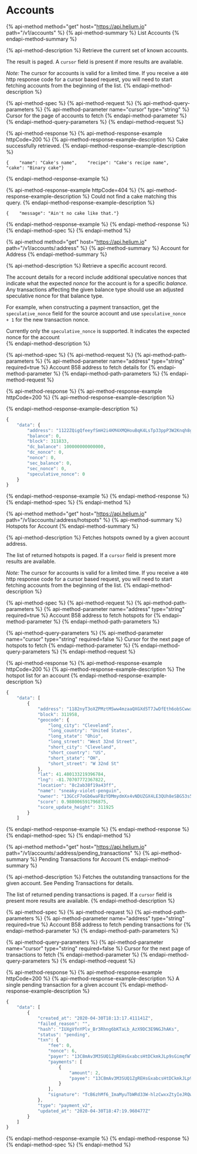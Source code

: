 # Accounts

{% api-method method="get" host="https://api.helium.io" path="/v1/accounts" %}
{% api-method-summary %}
List Accounts
{% endapi-method-summary %}

{% api-method-description %}
Retrieve the current set of known accounts.  
  
The result is paged. A `cursor` field is present if more results are available.  
  
_Note:_ The cursor for accounts is valid for a limited time. If you receive a `400` http response code for a cursor based request, you will need to start fetching accounts from the beginning of the list.
{% endapi-method-description %}

{% api-method-spec %}
{% api-method-request %}
{% api-method-query-parameters %}
{% api-method-parameter name="cursor" type="string" %}
Cursor for the page of accounts to fetch
{% endapi-method-parameter %}
{% endapi-method-query-parameters %}
{% endapi-method-request %}

{% api-method-response %}
{% api-method-response-example httpCode=200 %}
{% api-method-response-example-description %}
Cake successfully retrieved.
{% endapi-method-response-example-description %}

```
{    "name": "Cake's name",    "recipe": "Cake's recipe name",    "cake": "Binary cake"}
```
{% endapi-method-response-example %}

{% api-method-response-example httpCode=404 %}
{% api-method-response-example-description %}
Could not find a cake matching this query.
{% endapi-method-response-example-description %}

```
{    "message": "Ain't no cake like that."}
```
{% endapi-method-response-example %}
{% endapi-method-response %}
{% endapi-method-spec %}
{% endapi-method %}

{% api-method method="get" host="https://api.helium.io" path="/v1/accounts/:address" %}
{% api-method-summary %}
Account for Address
{% endapi-method-summary %}

{% api-method-description %}
Retrieve a specific account record.  
  
The account details for a record include additional speculative nonces that indicate what the expected _nonce_ for the account is for a specific _balance_. Any transactions affecting the given balance type should use an adjusted speculative nonce for that balance type.  
  
For example, when constructing a payment transaction, get the `speculative_nonce` field for the source account and use `speculative_nonce + 1` for the new transaction nonce.  
  
Currently only the `speculative_nonce` is supported. It indicates the expected nonce for the account  
{% endapi-method-description %}

{% api-method-spec %}
{% api-method-request %}
{% api-method-path-parameters %}
{% api-method-parameter name="address" type="string" required=true %}
Account B58 address to fetch details for
{% endapi-method-parameter %}
{% endapi-method-path-parameters %}
{% endapi-method-request %}

{% api-method-response %}
{% api-method-response-example httpCode=200 %}
{% api-method-response-example-description %}

{% endapi-method-response-example-description %}

```javascript
{
    "data": {
        "address": "1122ZQigQfeeyfSmH2i4KM4XMQHouBqK4LsTp33ppP3W2Knqh8gY",
        "balance": 0,
        "block": 311833,
        "dc_balance": 100000000000000,
        "dc_nonce": 0,
        "nonce": 0,
        "sec_balance": 0,
        "sec_nonce": 0,
        "speculative_nonce": 0
    }
}
```
{% endapi-method-response-example %}
{% endapi-method-response %}
{% endapi-method-spec %}
{% endapi-method %}

{% api-method method="get" host="https://api.helium.io" path="/v1/accounts/:address/hotspots" %}
{% api-method-summary %}
Hotspots for Account
{% endapi-method-summary %}

{% api-method-description %}
Fetches hotspots owned by a given account address.  
  
The list of returned hotspots is paged. If a `cursor` field is present more results are available.  
  
_Note:_ The cursor for accounts is valid for a limited time. If you receive a `400` http response code for a cursor based request, you will need to start fetching accounts from the beginning of the list.
{% endapi-method-description %}

{% api-method-spec %}
{% api-method-request %}
{% api-method-path-parameters %}
{% api-method-parameter name="address" type="string" required=true %}
Account B58 address to fetch hotspots for
{% endapi-method-parameter %}
{% endapi-method-path-parameters %}

{% api-method-query-parameters %}
{% api-method-parameter name="cursor" type="string" required=false %}
Cursor for the next page of hotspots to fetch
{% endapi-method-parameter %}
{% endapi-method-query-parameters %}
{% endapi-method-request %}

{% api-method-response %}
{% api-method-response-example httpCode=200 %}
{% api-method-response-example-description %}
The hotspot list for an account
{% endapi-method-response-example-description %}

```javascript
{
    "data": [
        {
            "address": "1182nyT3oXZPMztMSww4mzaaQXGXd5T7JwDfEth6obSCwwxxfsB",
            "block": 311958,
            "geocode": {
                "long_city": "Cleveland",
                "long_country": "United States",
                "long_state": "Ohio",
                "long_street": "West 32nd Street",
                "short_city": "Cleveland",
                "short_country": "US",
                "short_state": "OH",
                "short_street": "W 32nd St"
            },
            "lat": 41.480133219396784,
            "lng": -81.70707772367822,
            "location": "8c2ab38f19a43ff",
            "name": "sneaky-violet-penguin",
            "owner": "13GCcF7oGb6waFBzYDMmydmXx4vNDUZGX4LE3QUh8eSBG53s5bx",
            "score": 0.988006591796875,
            "score_update_height": 311925
        }
    ]
```
{% endapi-method-response-example %}
{% endapi-method-response %}
{% endapi-method-spec %}
{% endapi-method %}

{% api-method method="get" host="https://api.helium.io" path="/v1/accounts/:address/pending\_transactions" %}
{% api-method-summary %}
Pending Transactions for Account
{% endapi-method-summary %}

{% api-method-description %}
Fetches the outstanding transactions for the given account.  See Pending Transactions for details.   
  
The list of returned pending transactions is paged. If a `cursor` field is present more results are available. 
{% endapi-method-description %}

{% api-method-spec %}
{% api-method-request %}
{% api-method-path-parameters %}
{% api-method-parameter name="address" type="string" required=true %}
Account B58 address to fetch pending transactions for
{% endapi-method-parameter %}
{% endapi-method-path-parameters %}

{% api-method-query-parameters %}
{% api-method-parameter name="cursor" type="string" required=false %}
Cursor for the next page of transactions to fetch
{% endapi-method-parameter %}
{% endapi-method-query-parameters %}
{% endapi-method-request %}

{% api-method-response %}
{% api-method-response-example httpCode=200 %}
{% api-method-response-example-description %}
A single pending transaction for a given account
{% endapi-method-response-example-description %}

```javascript
{
    "data": [
        {
            "created_at": "2020-04-30T18:13:17.411141Z",
            "failed_reason": "",
            "hash": "IUXgVfnYPlv_Br3Rhng6bKTaLb_AzX9DC3E9NGJhAKs",
            "status": "pending",
            "txn": {
                "fee": 0,
                "nonce": 6,
                "payer": "13C8mAv3M3SUQ1ZgREHsGxabcsHtDCkmkJLp9sGimqfWT4GRf9W",
                "payments": [
                    {
                        "amount": 2,
                        "payee": "13C8mAv3M3SUQ1ZgREHsGxabcsHtDCkmkJLp9sGimqfWT4GRf9W"
                    }
                ],
                "signature": "TcB6zhMf6_ImaMyuTbWRd33W-hlzCwxxZtyIeJRQwUTvHN00V1U4Jn7ooyNHjFAoBgvxBDN2VmQ5Fez0OQoICA"
            },
            "type": "payment_v2",
            "updated_at": "2020-04-30T18:47:19.960477Z"
        }
    ]
}
```
{% endapi-method-response-example %}
{% endapi-method-response %}
{% endapi-method-spec %}
{% endapi-method %}



